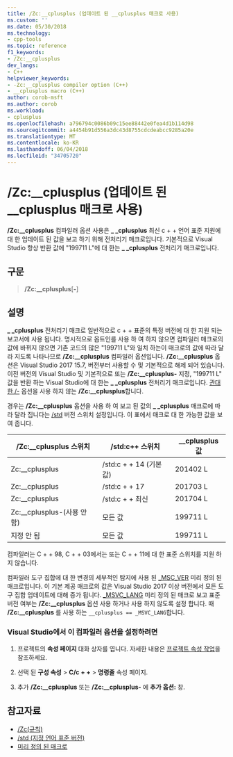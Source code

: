 ```yaml
---
title: /Zc:__cplusplus (업데이트 된 __cplusplus 매크로 사용)
ms.custom: ''
ms.date: 05/30/2018
ms.technology:
- cpp-tools
ms.topic: reference
f1_keywords:
- /Zc:__cplusplus
dev_langs:
- C++
helpviewer_keywords:
- -Zc:__cplusplus compiler option (C++)
- __cplusplus macro (C++)
author: corob-msft
ms.author: corob
ms.workload:
- cplusplus
ms.openlocfilehash: a796794c0086b09c15ee88442e0fea4d1b114d98
ms.sourcegitcommit: a4454b91d556a3dc43d8755cdcdeabcc9285a20e
ms.translationtype: MT
ms.contentlocale: ko-KR
ms.lasthandoff: 06/04/2018
ms.locfileid: "34705720"
---
```

# <a name="zccplusplus-enable-updated-cplusplus-macro"></a>/Zc:__cplusplus (업데이트 된 __cplusplus 매크로 사용)

**/Zc:__cplusplus** 컴파일러 옵션 사용은  **\_ \_cplusplus** 최신 c + + 언어 표준 지원에 대 한 업데이트 된 값을 보고 하기 위해 전처리기 매크로입니다. 기본적으로 Visual Studio 항상 반환 값에 "199711 L"에 대 한는  **\_ \_cplusplus** 전처리기 매크로입니다.

## <a name="syntax"></a>구문

> **/Zc:__cplusplus**[**-**]

## <a name="remarks"></a>설명

**\_ \_cplusplus** 전처리기 매크로 일반적으로 c + + 표준의 특정 버전에 대 한 지원 되는 보고서에 사용 됩니다. 명시적으로 옵트인를 사용 하 여 하지 않으면 컴파일러 매크로의 값에 바뀌지 않으면 기존 코드의 많은 "199711 L"와 일치 하는이 매크로의 값에 따라 달라 지도록 나타나므로 **/Zc:__cplusplus** 컴파일러 옵션입니다. **/Zc:__cplusplus** 옵션은 Visual Studio 2017 15.7, 버전부터 사용할 수 및 기본적으로 해제 되어 있습니다. 이전 버전의 Visual Studio 및 기본적으로 또는 **/Zc:__cplusplus-** 지정, "199711 L" 값을 반환 하는 Visual Studio에 대 한는  **\_ \_cplusplus** 전처리기 매크로입니다. [관대 한 /-](permissive-standards-conformance.md) 옵션을 사용 하지 않는 **/Zc:__cplusplus**합니다.

경우는 **/Zc:__cplusplus** 옵션을 사용 하 여 보고 된 값의  **\_ \_cplusplus** 매크로에 따라 달라 집니다는 [/std](std-specify-language-standard-version.md) 버전 스위치 설정입니다. 이 표에서 매크로 대 한 가능한 값을 보여 줍니다.

|/Zc:__cplusplus 스위치|/std:c++ 스위치|__cplusplus 값|
|-|-|-|
Zc:__cplusplus|/std:c + + 14 (기본값)|201402 L
Zc:__cplusplus|/std:c + + 17|201703 L
Zc:__cplusplus|/std:c + + 최신|201704 L
Zc:__cplusplus-(사용 안 함)|모든 값|199711 L
지정 안 됨|모든 값|199711 L

컴파일러는 C + + 98, C + + 03에서는 또는 C + + 11에 대 한 표준 스위치를 지원 하지 않습니다.

컴파일러 도구 집합에 대 한 변경의 세부적인 탐지에 사용 된 [_MSC_VER](../../preprocessor/predefined-macros.md) 미리 정의 된 매크로입니다. 이 기본 제공 매크로의 값은 Visual Studio 2017 이상 버전에서 모든 도구 집합 업데이트에 대해 증가 됩니다. [_MSVC_LANG](../../preprocessor/predefined-macros.md) 미리 정의 된 매크로 보고 표준 버전 여부는 **/Zc:__cplusplus** 옵션 사용 하거나 사용 하지 않도록 설정 합니다. 때 **/Zc:__cplusplus** 를 사용 하는 `__cplusplus == _MSVC_LANG`합니다.

### <a name="to-set-this-compiler-option-in-visual-studio"></a>Visual Studio에서 이 컴파일러 옵션을 설정하려면

1. 프로젝트의 **속성 페이지** 대화 상자를 엽니다. 자세한 내용은 [프로젝트 속성 작업](../../ide/working-with-project-properties.md)을 참조하세요.

1. 선택 된 **구성 속성** > **C/c + +** > **명령줄** 속성 페이지.

1. 추가 **/Zc:__cplusplus** 또는 **/Zc:__cplusplus-** 에 **추가 옵션:** 창.

## <a name="see-also"></a>참고자료

- [/Zc(규칙)](zc-conformance.md)
- [/std (지정 언어 표준 버전)](std-specify-language-standard-version.md)
- [미리 정의 된 매크로](../../preprocessor/predefined-macros.md)
